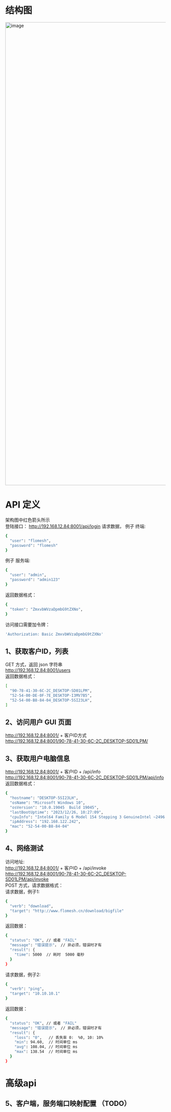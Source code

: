# 结构图  
<img width="1451" alt="image" src="https://github.com/polaristech-io/desktop-accelerator/assets/2276200/d2a13b94-b439-4c36-bd4c-c1bdfc6be0c0">

# API 定义
架构图中红色箭头所示  
登陆接口：
http://192.168.12.84:8001/api/login
请求数据，
例子 终端:  
```bash
{
  "user": "flomesh",
  "password": "flomesh"
}
```

例子 服务端:  
```bash
{
  "user": "admin",
  "password": "admin123"
}
```
返回数据格式：  
```bash
{
  "token": "ZmxvbWVzaDpmbG9tZXNo",
}
```
访问接口需要加令牌：
```bash
'Authorization: Basic ZmxvbWVzaDpmbG9tZXNo'
```
## 1、获取客户ID，列表  
GET 方式，返回 json 字符串  
http://192.168.12.84:8001/users  
返回数据格式：  
```bash
[
  "90-78-41-30-6C-2C_DESKTOP-SD01LPM",
  "52-54-00-DE-0F-7E_DESKTOP-I3MV7B5",
  "52-54-00-B8-84-04_DESKTOP-5SI23LH",
]
```
## 2、访问用户 GUI 页面  

http://192.168.12.84:8001/ + 客户ID方式  
http://192.168.12.84:8001/90-78-41-30-6C-2C_DESKTOP-SD01LPM/  

## 3、获取用户电脑信息  
http://192.168.12.84:8001/ + 客户ID + /api/info  
http://192.168.12.84:8001/90-78-41-30-6C-2C_DESKTOP-SD01LPM/api/info  
返回数据格式：  
```bash
{
  "hostname": "DESKTOP-5SI23LH",
  "osName": "Microsoft Windows 10",
  "osVersion": "10.0.19045  Build 19045",
  "lastBootUptime": "2023/12/26, 10:27:09",
  "cpuInfo": "Intel64 Family 6 Model 154 Stepping 3 GenuineIntel ~2496 Mhz",
  "ipAddress": "192.168.122.242",
  "mac": "52-54-00-B8-84-04"
}
```

## 4、网络测试  
访问地址:  
http://192.168.12.84:8001/ + 客户ID + /api/invoke  
http://192.168.12.84:8001/90-78-41-30-6C-2C_DESKTOP-SD01LPM/api/invoke  
POST 方式，请求数据格式：  
请求数据，例子1:  
```bash
{
  "verb": "download",
  "target": "http://www.flomesh.cn/download/bigfile"
}
```
返回数据：   
```bash
{
  "status": "OK", // 或者 "FAIL"
  "message": "错误提示"， // 非必须，错误时才有
  "result": {
    "time": 5000  // 耗时  5000 毫秒
  }
}
```
请求数据，例子2:  
```bash
{
  "verb": "ping",
  "target": "10.10.10.1"
}
```
返回数据：   
```bash
{
  "status": "OK", // 或者 "FAIL"
  "message": "错误提示"， // 非必须，错误时才有
  "result": {
    "loss": "0",   // 丢失率 0:  %0, 10: 10% 
    "min": 94.60,  // 时间单位 ms
    "avg": 108.04, // 时间单位 ms
    "max": 138.54  // 时间单位 ms
  }
}
```

# 高级api  
## 5、客户端，服务端口映射配置 （TODO）
